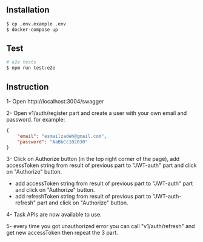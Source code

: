 ## Installation

```bash
$ cp .env.example .env
$ docker-compose up
```

## Test

```bash
# e2e tests
$ npm run test:e2e
```

## Instruction

1- Open http://localhost:3004/swagger

2- Open v1/auth/register part and create a user with your own email and password.
  for example:
```json
{
    "email": "esmailzadeh@gmail.com",
    "password": "AaBbCc102030"
}
```

3- Click on Authorize button (in the top right corner of the page), add accessToken string from result of previous part to "JWT-auth" part and click on "Authorize" button.
  - add accessToken string from result of previous part to "JWT-auth" part and click on "Authorize" button.
  - add refreshToken string from result of previous part to "JWT-auth-refresh" part and click on "Authorize" button.

4- Task APIs are now available to use.

5- every time you got unauthorized error you can call "v1/auth/refresh" and get new accessToken then repeat the 3 part.


